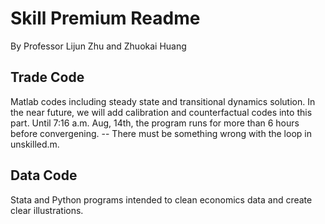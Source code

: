 # Skill Premium Readme
By Professor Lijun Zhu and Zhuokai Huang

## Trade Code
Matlab codes including steady state and transitional dynamics solution. 
In the near future, we will add calibration and counterfactual codes into this part.
Until 7:16 a.m. Aug, 14th, the program runs for more than 6 hours before convergening. -- There must be something wrong with the loop in unskilled.m.


## Data Code
Stata and Python programs intended to clean economics data and create clear illustrations.

